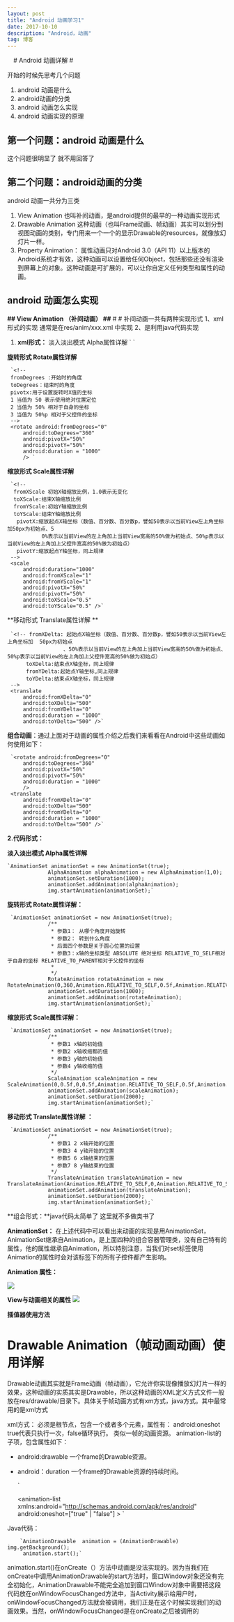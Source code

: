 ```yaml
---
layout: post
title: "Android 动画学习1"
date: 2017-10-10
description: "Android，动画"
tag: 博客 
---   
```


　# Android 动画详解 #

 开始的时候先思考几个问题
 1. android 动画是什么
 2. android动画的分类
 3. android 动画怎么实现
 4. android 动画实现的原理

 ## 第一个问题：android 动画是什么 ##
 这个问题很明显了  就不用回答了


 ## 第二个问题：android动画的分类 ##
 android 动画一共分为三类
 1. View Animation 也叫补间动画，是android提供的最早的一种动画实现形式
 2. Drawable Animation 这种动画（也叫Frame动画、帧动画）其实可以划分到视图动画的类别，专门用来一个一个的显示Drawable的resources，就像放幻灯片一样。
 3. Property Animation： 属性动画只对Android 3.0（API 11）以上版本的Android系统才有效，这种动画可以设置给任何Object，包括那些还没有渲染到屏幕上的对象。这种动画是可扩展的，可以让你自定义任何类型和属性的动画。

 ## android 动画怎么实现 ##

 **## View Animation （补间动画） ##**   #  #
 补间动画一共有两种实现形式 1、xml形式的实现 通常是在res/anim/xxx.xml 中实现 2、是利用java代码实现
 1. **xml形式：**
 淡入淡出模式 Alpha属性详解
  `
     <!--
      fromAlpha :动画开始的透明度（0.0到1.0，0.0是全透明，1.0是不透明）
      toAlpha:  动画结束的透明度，同上
       duration:动画持续时间
         -->
      <alpha android:fromAlpha="1.0"
          android:toAlpha="0.0"
          android:duration = "1000"/>
 	`

  **旋转形式 Rotate属性详解**

     `<!--
     fromDegrees :开始时的角度
     toDegrees：结束时的角度
     pivotx:用于设置旋转时X值的坐标
     1 当值为 50 表示使用绝对位置定位
     2 当值为 50% 相对于自身的坐标
     3 当值为 50%p 相对于父控件的坐标
     -->
     <rotate android:fromDegrees="0"
         android:toDegrees="360"
         android:pivotX="50%"
         android:pivotY="50%"
         android:duration = "1000"
         /> `

  **缩放形式  Scale属性详解**

     `<!--
      fromXScale 初始X轴缩放比例，1.0表示无变化
      toXScale:结束X轴缩放比例
      fromYScale:初始Y轴缩放比例
      toYScale:结束Y轴缩放比例
       pivotX:缩放起点X轴坐标（数值、百分数、百分数p，譬如50表示以当前View左上角坐标加50px为初始点、5
               0%表示以当前View的左上角加上当前View宽高的50%做为初始点、50%p表示以当前View的左上角加上父控件宽高的50%做为初始点）
       pivotY:缩放起点Y轴坐标，同上规律
     -->
     <scale
         android:duration="1000"
         android:fromXScale="1"
         android:fromYScale="1"
         android:pivotX="50%"
         android:pivotY="50%"
         android:toXScale="0.5"
         android:toYScale="0.5" />`

  **移动形式 Translate属性详解  **

     `<!-- fromXDelta: 起始点X轴坐标（数值、百分数、百分数p，譬如50表示以当前View左上角坐标加  50px为初始点
                      、50%表示以当前View的左上角加上当前View宽高的50%做为初始点、50%p表示以当前View的左上角加上父控件宽高的50%做为初始点）
          toXDelta:结束点X轴坐标，同上规律
          fromYDelta:起始点Y轴坐标,同上规律
          toYDelta:结束点X轴坐标，同上规律
     -->
     <translate
         android:fromXDelta="0"
         android:toXDelta="500"
         android:fromYDelta="0"
         android:duration = "1000"
         android:toYDelta="500" />`

 **组合动画**：通过上面对于动画的属性介绍之后我们来看看在Android中这些动画如何使用如下：

     `<rotate android:fromDegrees="0"
         android:toDegrees="360"
         android:pivotX="50%"
         android:pivotY="50%"
         android:duration = "1000"
         />
     <translate
         android:fromXDelta="0"
         android:toXDelta="500"
         android:fromYDelta="0"
         android:duration = "1000"
         android:toYDelta="500" />`


 **2.代码形式：**

 **淡入淡出模式 Alpha属性详解**

   	`AnimationSet animationSet = new AnimationSet(true);
                 AlphaAnimation alphaAnimation = new AlphaAnimation(1,0);
                 animationSet.setDuration(1000);
                 animationSet.addAnimation(alphaAnimation);
                 img.startAnimation(animationSet);`

 **旋转形式 Rotate属性详解：**

     `AnimationSet animationSet = new AnimationSet(true);
                 /**
                  * 参数1： 从哪个角度开始旋转
                  * 参数2： 转到什么角度
                  * 后面四个参数是关于圆心位置的设置
                  * 参数3：x轴的坐标类型 ABSOLUTE 绝对坐标 RELATIVE_TO_SELF相对于自身的坐标 RELATIVE_TO_PARENT相对于父控件的坐标
                  *
                  */
                 RotateAnimation rotateAnimation = new RotateAnimation(0,360,Animation.RELATIVE_TO_SELF,0.5f,Animation.RELATIVE_TO_SELF,0.5f);
                 animationSet.setDuration(1000);
                 animationSet.addAnimation(rotateAnimation);
                 img.startAnimation(animationSet);`

 **缩放形式  Scale属性详解：**

     `AnimationSet animationSet = new AnimationSet(true);
                 /**
                  * 参数1 x轴的初始值
                  * 参数2 x轴收缩都的值
                  * 参数3 y轴的初始值
                  * 参数4 y轴收缩的值
                  */
                 ScaleAnimation scaleAnimation = new ScaleAnimation(0,0.5f,0,0.5f,Animation.RELATIVE_TO_SELF,0.5f,Animation.RELATIVE_TO_SELF,0.5f);
                 animationSet.addAnimation(scaleAnimation);
                 animationSet.setDuration(2000);
                 img.startAnimation(animationSet);`

 **移动形式 Translate属性详解 ：**

     `AnimationSet animationSet = new AnimationSet(true);
                 /**
                  * 参数1 2 x轴开始的位置
                  * 参数3 4 y轴开始的位置
                  * 参数5 6 x轴结束的位置
                  * 参数7 8 y轴结束的位置
                  */
                 TranslateAnimation translateAnimation = new TranslateAnimation(Animation.RELATIVE_TO_SELF,0,Animation.RELATIVE_TO_SELF,0,Animation.RELATIVE_TO_SELF,0,Animation.RELATIVE_TO_SELF,1);
                 animationSet.addAnimation(translateAnimation);
                 animationSet.setDuration(2000);
                 img.startAnimation(animationSet);`

 **组合形式：**java代码太简单了 这里就不多做类书了

 **AnimationSet：**
 在上述代码中可以看出来动画的实现是用AnimationSet，AnimationSet继承自Animation，是上面四种的组合容器管理类，没有自己特有的属性，他的属性继承自Animation，所以特别注意，当我们对set标签使用Animation的属性时会对该标签下的所有子控件都产生影响。


 **Animation 属性：**

 ![](http://i.imgur.com/1Q4gtQy.png)

 **View与动画相关的属性**
 ![](http://i.imgur.com/IN9H40n.png)


 **插值器使用方法**

 # Drawable Animation（帧动画动画）使用详解 #

 Drawable动画其实就是Frame动画（帧动画），它允许你实现像播放幻灯片一样的效果，这种动画的实质其实是Drawable，所以这种动画的XML定义方式文件一般放在res/drawable/目录下。具体关于帧动画方式有xm方式，java方式。其中最常用的是xml方式

 xml方式：
     <animation-list> 必须是根节点，包含一个或者多个<item>元素，属性有：
 android:oneshot true代表只执行一次，false循环执行。
 <item> 类似一帧的动画资源。
 <item> animation-list的子项，包含属性如下：
 - android:drawable 一个frame的Drawable资源。
 - android：duration 一个frame的Drawable资源的持续时间。

     `<!-- 注意：rocket.xml文件位于res/drawable/目录下 -->
 	<?xml version="1.0" encoding="utf-8"?>
 	<animation-list xmlns:android="http://schemas.android.com/apk/res/android"
     android:oneshot=["true" | "false"] >
     <item
         android:drawable="@[package:]drawable/drawable_resource_name"
         android:duration="integer" />
 	</animation-list>`

 Java代码：

  		`AnimationDrawable  animation = (AnimationDrawable) img.getBackground();
         animation.start();`
 animation.start()在onCreate（）方法中动画是没法实现的。因为当我们在onCreate中调用AnimationDrawable的start方法时，窗口Window对象还没有完全初始化，AnimationDrawable不能完全追加到窗口Window对象中需要把这段代码放在onWindowFocusChanged方法中，当Activity展示给用户时，onWindowFocusChanged方法就会被调用，我们正是在这个时候实现我们的动画效果。当然，onWindowFocusChanged是在onCreate之后被调用的

